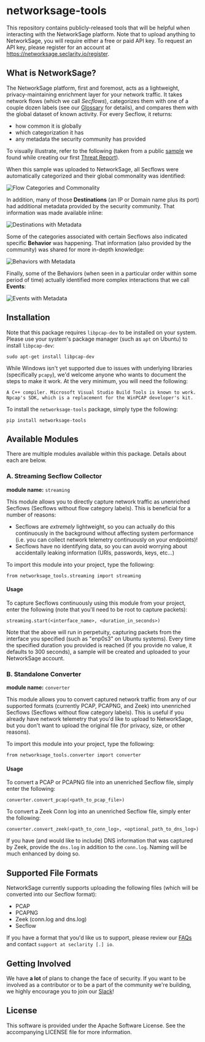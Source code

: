 # networksage-tools
This repository contains publicly-released tools that will be helpful when interacting with the NetworkSage platform. Note that to upload anything to NetworkSage, you will require either a free or paid API key. To request an API key, please register for an account at https://networksage.seclarity.io/register.

## What is NetworkSage?

The NetworkSage platform, first and foremost, acts as a lightweight, privacy-maintaining enrichment layer for your network traffic. It takes network flows (which we call *Secflows*), categorizes them with one of a couple dozen labels (see our [Glossary](https://www.seclarity.io/resources/glossary/) for details), and compares them with the global dataset of known activity. For every Secflow, it returns:
  * how common it is globally
  * which categorization it has
  * any metadata the security community has provided

To visually illustrate, refer to the following (taken from a public [sample](https://networksage.seclarity.io/public/samples/NzhmZjIxMWMtMjZjNi00OGZjLTgwM2UtYzNmZWM3MmNjOTU0I2hhc2gjYjZhMzQ4MTk0NTU5NDFiNWE1MGYzMzM4Nzc5N2YwZDY=) we found while creating our first [Threat Report](https://www.seclarity.io/resources/blog/the-art-of-perswaysion-phishing-kit/)).

When this sample was uploaded to NetworkSage, all Secflows were automatically categorized and their global commonality was identified:

![Flow Categories and Commonality](https://gitlab.com/networksage-public-tools/networksage/-/raw/main/images/flow_cat_commonality.png?raw=true)

In addition, many of those **Destinations** (an IP or Domain name plus its port) had additional metadata provided by the security community. That information was made available inline:

![Destinations with Metadata](https://gitlab.com/networksage-public-tools/networksage/-/raw/main/images/destinations_metadata.png?raw=true)

Some of the categories associated with certain Secflows also indicated specific **Behavior** was happening. That information (also provided by the community) was shared for more in-depth knowledge:

![Behaviors with Metadata](https://gitlab.com/networksage-public-tools/networksage/-/raw/main/images/behaviors_metadata.png?raw=true)

Finally, some of the Behaviors (when seen in a particular order within some period of time) actually identified more complex interactions that we call **Events**:

![Events with Metadata](https://gitlab.com/networksage-public-tools/networksage/-/raw/main/images/events_metadata.png?raw=true)

## Installation

Note that this package requires `libpcap-dev` to be installed on your system. Please use your system's package manager (such as `apt` on Ubuntu) to install `libpcap-dev`:
```
sudo apt-get install libpcap-dev
```

While Windows isn't yet supported due to issues with underlying libraries (specifically `pcapy`), we'd welcome anyone who wants to document the steps to make it work. At the very minimum, you will need the following:
```
A C++ compiler. Microsoft Visual Studio Build Tools is known to work.
Npcap's SDK, which is a replacement for the WinPCAP developer's kit.
```


To install the `networksage-tools` package, simply type the following:
```
pip install networksage-tools
```


## Available Modules

There are multiple modules available within this package. Details about each are below.

### A. Streaming Secflow Collector
**module name:** `streaming`

This module allows you to directly capture network traffic as unenriched Secflows (Secflows without flow category labels). This is beneficial for a number of reasons:

* Secflows are *extremely* lightweight, so you can actually do this continuously in the background without affecting system performance (i.e. you can collect network telemetry continuously on your endpoints)!
* Secflows have no identifying data, so you can avoid worrying about accidentally leaking information (URIs, passwords, keys, etc...)

To import this module into your project, type the following:
```
from networksage_tools.streaming import streaming
```

#### Usage

To capture Secflows continuously using this module from your project, enter the following (note that you'll need to be root to capture packets):

```
streaming.start(<interface_name>, <duration_in_seconds>) 
```
Note that the above will run in perpetuity, capturing packets from the interface you specified (such as "enp0s3" on Ubuntu systems). Every time the specified duration you provided is reached (if you provide no value, it defaults to 300 seconds), a sample will be created and uploaded to your NetworkSage account.

### B. Standalone Converter
**module name:** `converter`

This module allows you to convert captured network traffic from any of our supported formats (currently PCAP, PCAPNG, and Zeek) into unenriched Secflows (Secflows without flow category labels). This is useful if you already have network telemetry that you'd like to upload to NetworkSage, but you don't want to upload the original file (for privacy, size, or other reasons).

To import this module into your project, type the following:
```
from networksage_tools.converter import converter
```

#### Usage

To convert a PCAP or PCAPNG file into an unenriched Secflow file, simply enter the following:

```
converter.convert_pcap(<path_to_pcap_file>) 
```

To convert a Zeek Conn log into an unenriched Secflow file, simply enter the following:

```
converter.convert_zeek(<path_to_conn_log>, <optional_path_to_dns_log>) 
```
If you have (and would like to include) DNS information that was captured by Zeek, provide the `dns.log` in addition to the `conn.log`. Naming will be much enhanced by doing so.


## Supported File Formats

NetworkSage currently supports uploading the following files (which will be converted into our Secflow format):

* PCAP
* PCAPNG
* Zeek (conn.log and dns.log)
* Secflow

If you have a format that you'd like us to support, please review our [FAQs](https://www.seclarity.io/resources/faqs/) and contact `support at seclarity [.] io`.

## Getting Involved
We have **a lot** of plans to change the face of security. If you want to be involved as a contributor or to be a part of the community we're building, we highly encourage you to join our [Slack](https://join.slack.com/t/networksage/shared_invite/zt-yr8qv3xe-eqc8vEui9q0GV_LWH8vw6w)!


## License
This software is provided under the Apache Software License. See the accompanying LICENSE file for more information.
